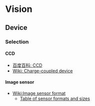 # Vision
## Device 
### Selection

#### CCD
- [百度百科: CCD](https://baike.baidu.com/item/CCD/362160?fr=aladdin)
- [Wiki: Charge-coupled device](https://en.wikipedia.org/wiki/Charge-coupled_device)
#### Image sensor
- [Wiki:Image sensor format](https://en.wikipedia.org/wiki/Image_sensor_format)
  - [Table of sensor formats and sizes](https://en.wikipedia.org/wiki/Image_sensor_format#Table_of_sensor_formats_and_sizes)